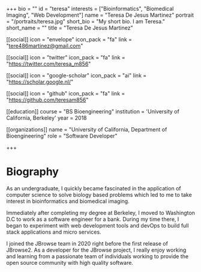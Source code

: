 +++
bio = ""
id = "teresa"
interests = ["Bioinformatics", "Biomedical Imaging", "Web Development"]
name = "Teresa De Jesus Martinez"
portrait = "/portraits/teresa.jpg"
short_bio = "My short bio. I am Teresa."
short_name = ""
title = "Teresa De Jesus Martinez"

[[social]]
    icon = "envelope"
    icon_pack = "fa"
    link = "tere486martinez@gmail.com"

[[social]]
    icon = "twitter"
    icon_pack = "fa"
    link = "https://twitter.com/teresa_m856"

[[social]]
    icon = "google-scholar"
    icon_pack = "ai"
    link = "https://scholar.google.nl/"

[[social]]
    icon = "github"
    icon_pack = "fa"
    link = "https://github.com/teresam856"

[[education]]
    course = "BS Bioengineering"
    institution = 'University of California, Berkeley'
    year = 2018

[[organizations]]
    name = "University of California, Department of Bioengineering"
    role = "Software Developer"

+++

# Biography
As an undergraduate, I quickly became fascinated in the application of computer science to solve biology based problems which led to me to take interest in bioinformatics and biomedical imaging.

Immediately after completing my degree at Berkeley, I moved to Washington D.C to work as a software engineer for a bank. During my time there, I began to experiment with web development tools and devOps to build full stack applications and micro services.

I joined the JBrowse team in 2020 right before the first release of JBrowse2. As a developer for the JBrowse project, I really enjoy working and learning from a passionate team of individuals working to provide the open source community with high quality software. 

